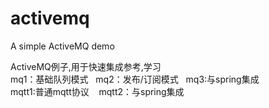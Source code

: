# activemq

A simple ActiveMQ demo  
  
ActiveMQ例子,用于快速集成参考,学习  
mq1：基础队列模式    mq2：发布/订阅模式    mq3:与spring集成  
mqtt1:普通mqtt协议    mqtt2：与spring集成  
